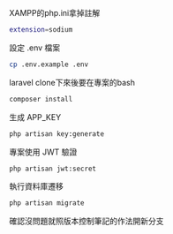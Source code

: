 XAMPP的php.ini拿掉註解
```bash
extension=sodium
```

 設定 .env 檔案
```bash
cp .env.example .env
```

laravel clone下來後要在專案的bash
```bash
composer install

```

生成 APP_KEY

```bash
php artisan key:generate

```

專案使用 JWT 驗證
```bash
php artisan jwt:secret

```

執行資料庫遷移
```bash
php artisan migrate

```

確認沒問題就照版本控制筆記的作法開新分支
